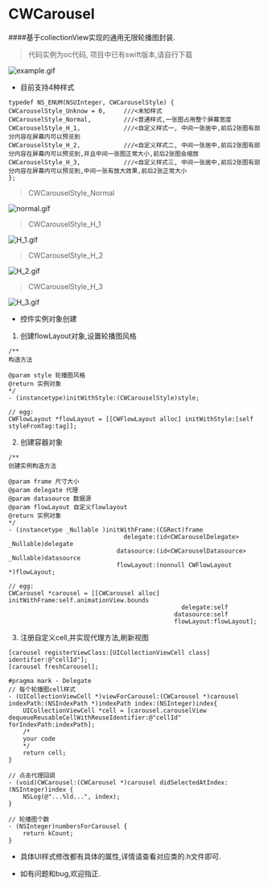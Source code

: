 # CWCarousel

####基于collectionView实现的通用无限轮播图封装.
> 代码实例为oc代码, 项目中已有swift版本,请自行下载

<!--![example.gif](https://github.com/baozoudiudiu/CWCarousel/blob/master/CWCarousel/Sources/example.gif)-->
![example.gif](https://upload-images.jianshu.io/upload_images/3096223-64b23965562677f7.gif?imageMogr2/auto-orient/strip)

* 目前支持4种样式
```
typedef NS_ENUM(NSUInteger, CWCarouselStyle) {
CWCarouselStyle_Unknow = 0,     ///<未知样式
CWCarouselStyle_Normal,         ///<普通样式,一张图占用整个屏幕宽度
CWCarouselStyle_H_1,            ///<自定义样式一, 中间一张居中,前后2张图有部分内容在屏幕内可以预览到
CWCarouselStyle_H_2,            ///<自定义样式二, 中间一张居中,前后2张图有部分内容在屏幕内可以预览到,并且中间一张图正常大小,前后2张图会缩放
CWCarouselStyle_H_3,            ///<自定义样式三, 中间一张居中,前后2张图有部分内容在屏幕内可以预览到,中间一张有放大效果,前后2张正常大小
};
```
> CWCarouselStyle_Normal

<!--![normal.gif](https://github.com/baozoudiudiu/CWCarousel/blob/master/CWCarousel/Sources/normal.gif)-->
![normal.gif](https://upload-images.jianshu.io/upload_images/3096223-7a745a375cf86b75.gif?imageMogr2/auto-orient/strip)

> CWCarouselStyle_H_1

<!--![H_1.gif](https://github.com/baozoudiudiu/CWCarousel/blob/master/CWCarousel/Sources/H_1.gif)-->
![H_1.gif](https://upload-images.jianshu.io/upload_images/3096223-04925d699694000a.gif?imageMogr2/auto-orient/strip)
> CWCarouselStyle_H_2

<!--![H_2.gif](https://github.com/baozoudiudiu/CWCarousel/blob/master/CWCarousel/Sources/H_2.gif)-->
![H_2.gif](https://upload-images.jianshu.io/upload_images/3096223-158f78ab0329288e.gif?imageMogr2/auto-orient/strip)

> CWCarouselStyle_H_3

<!--![H_3.gif](https://github.com/baozoudiudiu/CWCarousel/blob/master/CWCarousel/Sources/H_3.gif)-->
![H_3.gif](https://upload-images.jianshu.io/upload_images/3096223-39307907361b1e4d.gif?imageMogr2/auto-orient/strip)

* 控件实例对象创建
1. 创建flowLayout对象,设置轮播图风格
```
/**
构造方法

@param style 轮播图风格
@return 实例对象
*/
- (instancetype)initWithStyle:(CWCarouselStyle)style;

// egg:
CWFlowLayout *flowLayout = [[CWFlowLayout alloc] initWithStyle:[self styleFromTag:tag]];
```
2. 创建容器对象
```
/**
创建实例构造方法

@param frame 尺寸大小
@param delegate 代理
@param datasource 数据源
@param flowLayout 自定义flowlayout
@return 实例对象
*/
- (instancetype _Nullable )initWithFrame:(CGRect)frame
                                delegate:(id<CWCarouselDelegate> _Nullable)delegate
                              datasource:(id<CWCarouselDatasource> _Nullable)datasource
                              flowLayout:(nonnull CWFlowLayout *)flowLayout;

// egg:
CWCarousel *carousel = [[CWCarousel alloc] initWithFrame:self.animationView.bounds
                                                delegate:self
                                              datasource:self
                                              flowLayout:flowLayout];
```
3. 注册自定义cell,并实现代理方法,刷新视图
```
[carousel registerViewClass:[UICollectionViewCell class] identifier:@"cellId"];
[carousel freshCarousel];

#pragma mark - Delegate
// 每个轮播图cell样式
- (UICollectionViewCell *)viewForCarousel:(CWCarousel *)carousel indexPath:(NSIndexPath *)indexPath index:(NSInteger)index{
    UICollectionViewCell *cell = [carousel.carouselView dequeueReusableCellWithReuseIdentifier:@"cellId" forIndexPath:indexPath];
    /*
    your code
    */
    return cell;
}

// 点击代理回调
- (void)CWCarousel:(CWCarousel *)carousel didSelectedAtIndex:(NSInteger)index {
    NSLog(@"...%ld...", index);
}

// 轮播图个数
- (NSInteger)numbersForCarousel {
    return kCount;
}
```
* 具体UI样式修改都有具体的属性,详情请查看对应类的.h文件即可. 

* 如有问题和bug,欢迎指正.
